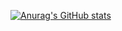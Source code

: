 [![Anurag's GitHub stats](https://github-readme-stats.vercel.app/api?username=KC-Lan&show_icons=true&theme=github_dark)](https://github.com/anuraghazra/github-readme-stats)
